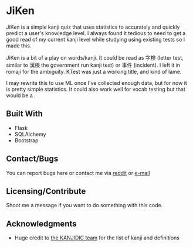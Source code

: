 # JiKen

JiKen is a simple kanji quiz that uses statistics to accurately and quickly predict a user's knowledge level. I always found it tedious to need to get a good read of my current kanji level while studying using existing tests so I made this.

JiKen is a bit of a play on words/kanji. It could be read as 字検 (letter test, similar to 漢検 the government run kanji test) or 事件 (incident). I left it in romaji for the ambiguity. KTest was just a working title, and kind of lame.

I may rewrite this to use ML once I've collected enough data, but for now it is pretty simple statistics. It could also work well for vocab testing but that would be a .

## Built With

* Flask
* SQLAlchemy
* Bootstrap

## Contact/Bugs

You can report bugs here or contact me via [reddit](https://www.reddit.com/message/compose?to=%2Fu%2FAmbiwlans&subject=KTest) or [e-mail](mailto:udp.castellani@gmail.com)

## Licensing/Contribute

Shoot me a message if you want to do something with this code.

## Acknowledgments

* Huge credit to [the KANJIDIC team](http://www.edrdg.org/wiki/index.php/KANJIDIC_Project) for the list of kanji and definitions